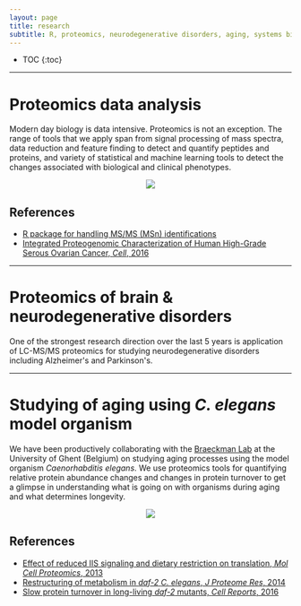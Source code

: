 ```yaml
---
layout: page
title: research
subtitle: R, proteomics, neurodegenerative disorders, aging, systems biology
---
```


<!-- _**THE PAGE IS UNDER CONSTRUCTION**_ -->

* TOC
{:toc}

***

<!-- # Proteomics technology development

Proteomics is a set of protein characterization tools that is capable of high, ultimately genome-scale, multiplexing.  Currently, the most effective bioanalytical approaches for protein characterization involve mass spectrometers. [PNNL Integrative Omics group](https://omics.pnl.gov/) is one the pioneers and leaders in the field of mass spectromery-based proteomics. 

***
 -->

# Proteomics data analysis

Modern day biology is data intensive. Proteomics is not an exception. The range of tools that we apply span from signal processing of mass spectra, data reduction and feature finding to detect and quantify peptides and proteins, and variety of statistical and machine learning tools to detect the changes associated with biological and clinical phenotypes.

<p align="center">
  <img src="http://ars.els-cdn.com/content/image/1-s2.0-S0092867416306730-fx1.jpg" />
</p>

## References
* [R package for handling MS/MS (MSn) identifications](http://bioconductor.org/packages/release/bioc/html/MSnID.html)
* [Integrated Proteogenomic Characterization of Human High-Grade Serous Ovarian Cancer, _Cell_, 2016](https://www.ncbi.nlm.nih.gov/pubmed/27372738)

<!-- <a href='http://www.bioconductor.org/'>
	<img class='inset2 right' src='http://www.bioconductor.org/images/logo_bioconductor.gif' title='Bioconductor' alt='Bioconductor' width='130px' />
 -->
***


<!-- * identification of proteins and their splice isoforms
* quantitative proteomics
* post-translational modifications
* protein localization
* identify and quantify interacting partners
* measure their synthesis and degradation (turnover) rates
 -->

<!-- ## Parkinson's disease

Quoting one of the investigators who has discovered involvement of alpha-synuclein protein into Parkinson's disease - ["Parkinson's disease is going to be a 100-piece puzzle. α-Synuclein may be a central piece of the puzzle and will hopefully give us a picture of what it will look like when it is done. But we should be prepared for another 99 pieces.”](http://www.sciencemag.org/content/276/5321/1973.long)  Besides clear biomedical urgency to find out better treatment and management options for the Parkinson's disease, it is a tough scientific problem.  Although there has been a great progress been made in understanding the molecular mechanism of the disease, still we are far from complete picture made of aforementioned 100 pieces. 

My research project focuses on understanding the causes behind Lewy body generation and development of cerebrospinal fluid protein biomarkers that would be indicative of Lewy body presence.
 -->


# Proteomics of brain & neurodegenerative disorders

One of the strongest research direction over the last 5 years is application
of LC-MS/MS proteomics for studying neurodegenerative disorders including Alzheimer's and Parkinson's.

***

# Studying of aging using _C. elegans_ model organism

We have been productively collaborating with the [Braeckman Lab](http://www.physiology.ugent.be/People/people.html) at the University of Ghent (Belgium) on studying aging processes using the model organism _Caenorhabditis elegans_.  We use proteomics tools for quantifying relative protein abundance changes and changes in protein turnover to get a glimpse in understanding what is going on with organisms during aging and what determines longevity.

<!-- ![turnover](http://www.cell.com/cms/attachment/2093514292/2076827119/fx1.jpg) -->

<p align="center">
  <img src="http://www.cell.com/cms/attachment/2093514292/2076827119/fx1.jpg" />
</p>

## References

* [Effect of reduced IIS signaling and dietary restriction on translation, _Mol Cell Proteomics_, 2013](https://www.ncbi.nlm.nih.gov/pubmed/24002365)
* [Restructuring of metabolism in _daf-2_ _C. elegans_, _J Proteome Res_, 2014](https://www.ncbi.nlm.nih.gov/pubmed/24555535)
* [Slow protein turnover in long-living _daf-2_ mutants, _Cell Reports_, 2016](https://www.ncbi.nlm.nih.gov/pubmed/27626670)



